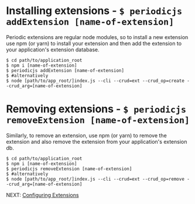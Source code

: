# Installing extensions - `$ periodicjs addExtension [name-of-extension]` 

Periodic extensions are regular node modules, so to install a new extension use npm (or yarn) to install your extension and then add the extension to your application's extension database.

```console
$ cd path/to/application_root
$ npm i [name-of-extension]
$ periodicjs addExtension [name-of-extension]
$ #alternatively 
$ node [path/to/app_root/]index.js --cli --crud=ext --crud_op=create --crud_arg=[name-of-extension] 
```

# Removing extensions - `$ periodicjs removeExtension [name-of-extension]` 

Similarly, to remove an extension, use npm (or yarn) to remove the extension and also remove the extension from your application's extension db.

```console
$ cd path/to/application_root
$ npm i [name-of-extension]
$ periodicjs removeExtension [name-of-extension]
$ #alternatively 
$ node [path/to/app_root/]index.js --cli --crud=ext --crud_op=remove --crud_arg=[name-of-extension] 
```

NEXT: [ Configuring Extensions ](https://github.com/repetere/periodicjs/blob/master/doc/extensions/06-configuring-extensions.md)
